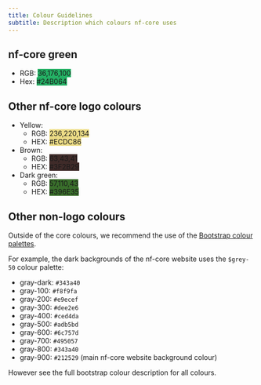```yaml
---
title: Colour Guidelines
subtitle: Description which colours nf-core uses
---
```


## nf-core green

- RGB: <span class="badge" style="background-color: rgb(36,176,100);">36,176,100</span>
- Hex: <span class="badge" style="background-color: rgb(36,176,100);">#24B064</span>

## Other nf-core logo colours

- Yellow:
  - RGB: <span class="badge" style="background-color: rgb(236,220,134);">236,220,134</span>
  - HEX: <span class="badge" style="background-color: rgb(236,220,134);">#ECDC86</span>
- Brown:
  - RGB: <span class="badge" style="background-color: rgb(63,43,41);">63,43,41</span>
  - HEX: <span class="badge" style="background-color: rgb(63,43,41);">#3F2B29</span>
- Dark green:
  - RGB: <span class="badge" style="background-color: rgb(57,110,43);">57,110,43</span>
  - HEX: <span class="badge" style="background-color: rgb(57,110,43);">#396E35</span>

## Other non-logo colours

Outside of the core colours, we recommend the use of the [Bootstrap colour palettes](https://getbootstrap.com/docs/5.3/customize/color/).

For example, the dark backgrounds of the nf-core website uses the `$grey-50` colour palette:

- gray-dark: `#343a40`
- gray-100: `#f8f9fa`
- gray-200: `#e9ecef`
- gray-300: `#dee2e6`
- gray-400: `#ced4da`
- gray-500: `#adb5bd`
- gray-600: `#6c757d`
- gray-700: `#495057`
- gray-800: `#343a40`
- gray-900: `#212529` (main nf-core website background colour)


However see the full bootstrap colour description for all colours.
